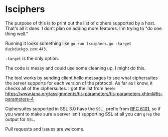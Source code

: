 # lsciphers

The purpose of this is to print out the list of ciphers supported by a host. That's all it does. I don't plan on adding more features. I'm trying to "do one thing well."

Running it looks something like `go run lsciphers.go -target duckduckgo.com:443`.

`-target` is the only option.

The code is messy and could use some cleaning up. I might do this.

The tool works by sending client hello messages to see what ciphersuites the server supports for each version of the protocol. As far as I know, it checks all of the ciphersuites. I got the list from here: https://www.iana.org/assignments/tls-parameters/tls-parameters.xhtml#tls-parameters-4

Ciphersuites supported in SSL 3.0 have the `SSL_` prefix from [RFC 6101](https://tools.ietf.org/html/rfc6101), so if you want to make sure a server isn't supporting SSL at all you can `grep` the output for `SSL`.

Pull requests and issues are welcome.
